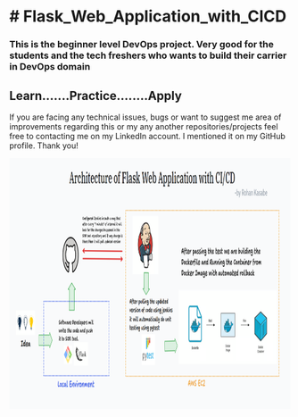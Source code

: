 # \# Flask\_Web\_Application\_with\_CICD

<h3>This is the beginner level DevOps project. Very good for the students and the tech freshers who wants to build their carrier in DevOps domain</h3>

<h2>Learn.......Practice........Apply</h2>

If you are facing any technical issues, bugs or want to suggest me area of improvements regarding this or my any another repositories/projects feel free to contacting me on my LinkedIn account. I mentioned it on my GitHub profile. Thank you!

<p align= "center"><img src="https://github.com/ROHAN0011/Flask_Web_Application_with_CICD/blob/5519c5cec1a18aadedcefd9132c93b5839e9fcea/Architecture%20of%20Flask_Web_Application_with_CICD.png" width="800" height= "450"></p>

